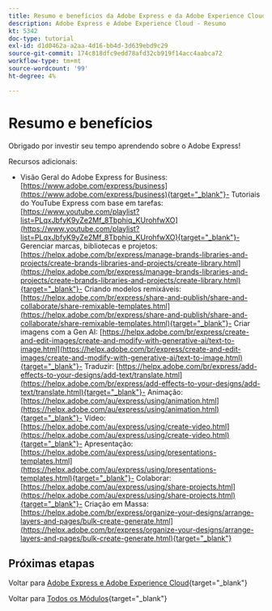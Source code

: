 ```yaml
---
title: Resumo e benefícios da Adobe Express e da Adobe Experience Cloud
description: Adobe Express e Adobe Experience Cloud - Resumo
kt: 5342
doc-type: tutorial
exl-id: d1d0462a-a2aa-4d16-bb4d-3d639ebd9c29
source-git-commit: 174c818dfc9edd78afd32cb919f14acc4aabca72
workflow-type: tm+mt
source-wordcount: '99'
ht-degree: 4%

---
```


# Resumo e benefícios

Obrigado por investir seu tempo aprendendo sobre o Adobe Express!

Recursos adicionais:

- Visão Geral do Adobe Express for Business: [https://www.adobe.com/express/business](https://www.adobe.com/express/business){target="_blank"}- Tutoriais do YouTube Express com base em tarefas: [https://www.youtube.com/playlist?list=PLqxJbfyK9yZe2Mf_8Tbphiq_KUrohfwXO](https://www.youtube.com/playlist?list=PLqxJbfyK9yZe2Mf_8Tbphiq_KUrohfwXO){target="_blank"}- Gerenciar marcas, bibliotecas e projetos: [https://helpx.adobe.com/br/express/manage-brands-libraries-and-projects/create-brands-libraries-and-projects/create-library.html](https://helpx.adobe.com/br/express/manage-brands-libraries-and-projects/create-brands-libraries-and-projects/create-library.html){target="_blank"}- Criando modelos remixáveis: [https://helpx.adobe.com/br/express/share-and-publish/share-and-collaborate/share-remixable-templates.html](https://helpx.adobe.com/br/express/share-and-publish/share-and-collaborate/share-remixable-templates.html){target="_blank"}- Criar imagens com a Gen AI: [https://helpx.adobe.com/br/express/create-and-edit-images/create-and-modify-with-generative-ai/text-to-image.html](https://helpx.adobe.com/br/express/create-and-edit-images/create-and-modify-with-generative-ai/text-to-image.html){target="_blank"}- Traduzir: [https://helpx.adobe.com/br/express/add-effects-to-your-designs/add-text/translate.html](https://helpx.adobe.com/br/express/add-effects-to-your-designs/add-text/translate.html){target="_blank"}- Animação: [https://helpx.adobe.com/au/express/using/animation.html](https://helpx.adobe.com/au/express/using/animation.html){target="_blank"}- Vídeo: [https://helpx.adobe.com/au/express/using/create-video.html](https://helpx.adobe.com/au/express/using/create-video.html){target="_blank"}- Apresentação: [https://helpx.adobe.com/au/express/using/presentations-templates.html](https://helpx.adobe.com/au/express/using/presentations-templates.html){target="_blank"}- Colaborar: [https://helpx.adobe.com/au/express/using/share-projects.html](https://helpx.adobe.com/au/express/using/share-projects.html){target="_blank"}- Criação em Massa: [https://helpx.adobe.com/br/express/organize-your-designs/arrange-layers-and-pages/bulk-create-generate.html](https://helpx.adobe.com/br/express/organize-your-designs/arrange-layers-and-pages/bulk-create-generate.html){target="_blank"}

## Próximas etapas

Voltar para [Adobe Express e Adobe Experience Cloud](./express.md){target="_blank"}

Voltar para [Todos os Módulos](./../../../overview.md){target="_blank"}